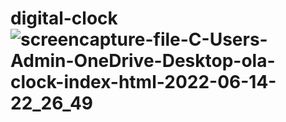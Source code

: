 # digital-clock![screencapture-file-C-Users-Admin-OneDrive-Desktop-ola-clock-index-html-2022-06-14-22_26_49](https://user-images.githubusercontent.com/102878103/173633969-da8f1715-de6b-4dce-afb3-ca491e4f3209.png)
